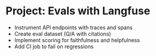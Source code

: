 # Project: Evals with Langfuse

- Instrument API endpoints with traces and spans
- Create eval dataset (Q/A with citations)
- Implement scoring for faithfulness and helpfulness
- Add CI job to fail on regressions
